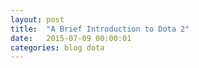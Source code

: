 ```yaml
---
layout: post
title:  "A Brief Introduction to Dota 2"
date:   2015-07-09 00:00:01
categories: blog dota
---
```

